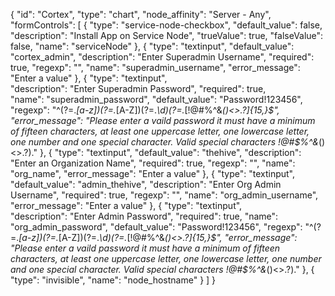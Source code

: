{
  "id": "Cortex",
  "type": "chart",
  "node_affinity": "Server - Any",
  "formControls": [
    {
      "type": "service-node-checkbox",
      "default_value": false,
      "description": "Install App on Service Node",
      "trueValue": true,
      "falseValue": false,
      "name": "serviceNode"
    },
    {
      "type": "textinput",
      "default_value": "cortex_admin",
      "description": "Enter Superadmin Username",
      "required": true,
      "regexp": "",
      "name": "superadmin_username",
      "error_message": "Enter a value"
    },
    {
      "type": "textinput",      
      "description": "Enter Superadmin Password",
      "required": true,      
      "name": "superadmin_password",
      "default_value": "Password!123456",
      "regexp": "^(?=.*[a-z])(?=.*[A-Z])(?=.*\\d)(?=.*[!@#$%^&*()<>.?])[A-Za-z\\d!@#$%^&*()<>.?]{15,}$",      
      "error_message": "Please enter a vaild password it must have a minimum of fifteen characters, at least one uppercase letter, one lowercase letter, one number and one special character.  Valid special characters !@#$%^&*()<>.?)."
    },
    {
      "type": "textinput",
      "default_value": "thehive",
      "description": "Enter an Organization Name",
      "required": true,
      "regexp": "",
      "name": "org_name",
      "error_message": "Enter a value"
    },
    {
      "type": "textinput",
      "default_value": "admin_thehive",
      "description": "Enter Org Admin Username",
      "required": true,
      "regexp": "",
      "name": "org_admin_username",
      "error_message": "Enter a value"
    },
    {
      "type": "textinput",      
      "description": "Enter Admin Password",
      "required": true,
      "name": "org_admin_password",
      "default_value": "Password!123456",
      "regexp": "^(?=.*[a-z])(?=.*[A-Z])(?=.*\\d)(?=.*[!@#$%^&*()<>.?])[A-Za-z\\d!@#$%^&*()<>.?]{15,}$",      
      "error_message": "Please enter a vaild password it must have a minimum of fifteen characters, at least one uppercase letter, one lowercase letter, one number and one special character.  Valid special characters !@#$%^&*()<>.?)."
    },
    {
      "type": "invisible",
      "name": "node_hostname"
    }
  ]
}
